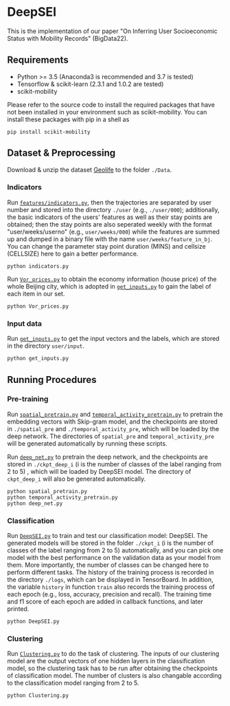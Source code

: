 # DeepSEI

This is the implementation of our paper "On Inferring User Socioeconomic Status with Mobility Records" (BigData22).

## Requirements

* Python >= 3.5 (Anaconda3 is recommended and 3.7 is tested)
* Tensorflow & scikit-learn (2.3.1 and 1.0.2 are tested)
* scikit-mobility 

Please refer to the source code to install the required packages that have not been installed in your environment such as scikit-mobility. You can install these packages with pip in a shell as

```
pip install scikit-mobility
```

## Dataset & Preprocessing

Download & unzip the dataset [Geolife](http://research.microsoft.com/en-us/downloads/b16d359d-d164-469e-9fd4-daa38f2b2e13/) to the folder `./Data`. 

### Indicators
Run [`features/indicators.py`](features/indicators.py), then the trajectories are separated by user number and stored into the directory `./user` (e.g., `./user/000`); additionally, the basic indicators of the users' features as well as their stay points are obtained; then the stay points are also seperated weekly with the format "user/weeks/userno" (e.g., `user/weeks/000`) while the features are summed up and dumped in a binary file with the name `user/weeks/feature_in_bj`. You can change the parameter stay point duration (MINS) and cellsize (CELLSIZE) here to gain a better performance.
```
python indicators.py
```

Run [`Vor_prices.py`](Vor_prices.py) to obtain the economy information (house price) of the whole Beijing city, which is adopted in [`get_inputs.py`](./get_inputs.py) to gain the label of each item in our set.
```
python Vor_prices.py
```

### Input data
Run [`get_inputs.py`](./get_inputs.py) to get the input vectors and the labels, which are stored in the directory `user/input`.
```
python get_inputs.py 
```

## Running Procedures

### Pre-training
Run [`spatial_pretrain.py`](spatial_pretrain.py) and [`temporal_activity_pretrain.py`](temporal_activity_pretrain.py) to pretrain the embedding vectors with Skip-gram model, and the checkpoints are stored in `./spatial_pre` and `./temporal_activity_pre`, which will be loaded by the deep network. The directories of `spatial_pre` and `temporal_activity_pre` will be generated automatically by running these scripts.

Run [`deep_net.py`](deep_net.py) to pretrain the deep network, and the checkpoints are stored in `./ckpt_deep_i` (i is the number of classes of the label ranging from 2 to 5) , which will be loaded by DeepSEI model. The directory of `ckpt_deep_i` will also be generated automatically.
```
python spatial_pretrain.py
python temporal_activity_pretrain.py
python deep_net.py
```

### Classification
Run [`DeepSEI.py`](DeepSEI.py) to train and test our classification model: DeepSEI. The generated models will be stored in the folder `./ckpt_i` (i is the number of classes of the label ranging from 2 to 5) automatically, and you can pick one model with the best performance on the validation data as your model from them. More importantly, the number of classes can be changed here to perform different tasks. The history of the training process is recorded in the directory `./logs`, which can be displayed in TensorBoard. In addition, the variable `history` in function `train` also records the training process of each epoch (e.g., loss, accuracy, precision and recall). The training time and f1 score of each epoch are added in callback functions, and later printed.
```
python DeepSEI.py
```

### Clustering
Run [`Clustering.py`](Clustering.py) to do the task of clustering. The inputs of our clustering model are the output vectors of one hidden layers in the classification model, so the clustering task has to be run after obtaining the checkpoints of classification model. The number of clusters is also changable according to the classification model ranging from 2 to 5.
```
python Clustering.py
```

